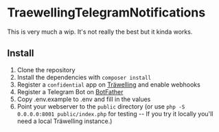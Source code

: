 # TraewellingTelegramNotifications

This is very much a wip. It's not really the best but it kinda works.

## Install

1. Clone the repository
2. Install the dependencies with `composer install`
3. Register a `confidential` app on [Träwelling](https://traewelling.de/settings/applications/create) and enable webhooks
4. Register a Telegram Bot on [BotFather](https://t.me/botfather)
5. Copy .env.example to .env and fill in the values
6. Point your webserver to the `public` directory (or use `php -S 0.0.0.0:8001 public/index.php` for testing -- If you try it locally you'll need a local Träwelling instance.)
